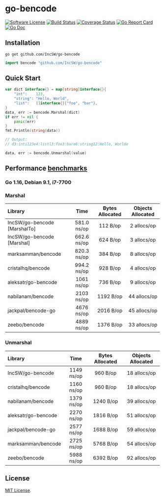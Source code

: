# go-bencode
[![Software License](https://img.shields.io/badge/license-MIT-brightgreen.svg?style=flat-square)](LICENSE)
[![Build Status](https://img.shields.io/travis/IncSW/go-bencode.svg?style=flat-square)](https://travis-ci.org/IncSW/go-bencode)
[![Coverage Status](https://img.shields.io/coveralls/IncSW/go-bencode/master.svg?style=flat-square)](https://coveralls.io/github/IncSW/go-bencode)
[![Go Report Card](https://goreportcard.com/badge/github.com/IncSW/go-bencode?style=flat-square)](https://goreportcard.com/report/github.com/IncSW/go-bencode)
[![Go Doc](https://img.shields.io/badge/godoc-reference-blue.svg?style=flat-square)](http://godoc.org/github.com/IncSW/go-bencode)

## Installation

`go get github.com/IncSW/go-bencode`

```go
import bencode "github.com/IncSW/go-bencode"
```

## Quick Start

```go
var dict interface{} = map[string]interface{}{
	"int":    123,
	"string": "Hello, World",
	"list":   []interface{}{"foo", "bar"},
}
data, err := bencode.Marshal(dict)
if err != nil {
	panic(err)
}
fmt.Println(string(data))

// Output:
// d3:inti123e4:listl3:foo3:bare6:string12:Hello, Worlde
```

```go
data, err := bencode.Unmarshal(value)
```

## Performance [benchmarks](https://github.com/IncSW/go-bencode/tree/benchmarks/benchmarks)

### Go 1.16, Debian 9.1, i7-7700

### Marshal

| Library                      |    Time     | Bytes Allocated | Objects Allocated |
| :--------------------------- | :---------: | :-------------: | :---------------: |
| IncSW/go-bencode [MarshalTo] | 581.0 ns/op |    112 B/op     |    2 allocs/op    |
| IncSW/go-bencode [Marshal]   | 662.6 ns/op |    624 B/op     |    3 allocs/op    |
| marksamman/bencode           | 820.3 ns/op |    384 B/op     |    8 allocs/op    |
| cristalhq/bencode            | 994.2 ns/op |    928 B/op     |    4 allocs/op    |
| aleksatr/go-bencode          | 1061 ns/op  |    736 B/op     |    9 allocs/op    |
| nabilanam/bencode            | 2103 ns/op  |    1192 B/op    |   44 allocs/op    |
| jackpal/bencode-go           | 4676 ns/op  |    2016 B/op    |   45 allocs/op    |
| zeebo/bencode                | 4889 ns/op  |    1376 B/op    |   33 allocs/op    |

### Unmarshal

| Library             |    Time    | Bytes Allocated | Objects Allocated |
| :------------------ | :--------: | :-------------: | :---------------: |
| IncSW/go-bencode    | 1149 ns/op |    960 B/op     |   18 allocs/op    |
| cristalhq/bencode   | 1160 ns/op |    960 B/op     |   18 allocs/op    |
| nabilanam/bencode   | 1379 ns/op |    1240 B/op    |   39 allocs/op    |
| aleksatr/go-bencode | 2270 ns/op |    1816 B/op    |   51 allocs/op    |
| jackpal/bencode-go  | 2577 ns/op |    1688 B/op    |   59 allocs/op    |
| marksamman/bencode  | 2725 ns/op |    5768 B/op    |   54 allocs/op    |
| zeebo/bencode       | 5988 ns/op |    6392 B/op    |   92 allocs/op    |

## License

[MIT License](LICENSE).
